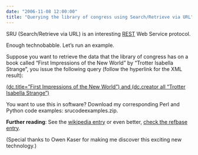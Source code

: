 ```yaml
---
date: "2006-11-08 12:00:00"
title: "Querying the library of congress using Search/Retrieve via URL"
---
```




SRU (Search/Retrieve via URL) is an interesting [REST](https://en.wikipedia.org/wiki/REST) Web Service protocol. 

Enough technobabble. Let&rsquo;s run an example.

 Suppose you want to retrieve the data that the library of congress has on a book called &ldquo;First Impressions of the New World&rdquo; by &ldquo;Trotter Isabella Strange&rdquo;, you issue the following query (follow the hyperlink for the XML result):

[(dc.title=&rdquo;First Impressions of the New World&rdquo;) and (dc.creator all &ldquo;Trotter Isabella Strange&rdquo;)](http://z3950.loc.gov:7090/voyager?operation=searchRetrieve&#038;version=1.1&#038;recordPacking=xml&#038;startRecord=1&#038;maximumRecords=20&#038;query=(dc.title%3D%22First%20Impressions%20of%20the%20New%20World%22)%20and%20(dc.creator%20all%20%22Trotter%20Isabella%20Strange%22))

You want to use this in software? Download my corresponding Perl and Python code examples: srucodeexamples.zip.

__Further reading__: See the [wikipedia entry](https://en.wikipedia.org/wiki/SRW) or even better, [check the refbase entry](http://wiki.refbase.net/index.php/Search/Retrieve_web_services).

(Special thanks to Owen Kaser for making me discover this exciting new technology.)

